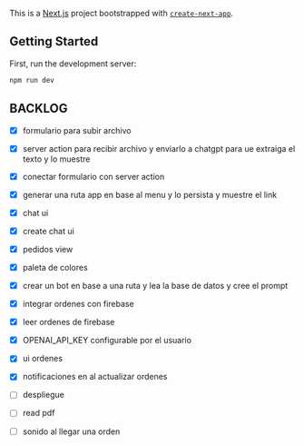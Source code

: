 This is a [Next.js](https://nextjs.org/) project bootstrapped with [`create-next-app`](https://github.com/vercel/next.js/tree/canary/packages/create-next-app).

## Getting Started

First, run the development server:

```bash
npm run dev
```

## BACKLOG

- [x] formulario para subir archivo 
- [x] server action para recibir archivo y enviarlo a chatgpt 
para ue extraiga el texto y lo muestre
- [x] conectar formulario con server action
- [x] generar una ruta app en base al menu y lo persista y muestre el link
- [x] chat ui
- [x] create chat ui
- [x] pedidos view
- [x] paleta de colores
- [x] crear un bot en base a una ruta y lea la base de datos y cree el prompt
- [x] integrar ordenes con firebase
- [x] leer ordenes de firebase
- [x] OPENAI_API_KEY configurable por el usuario
- [x] ui ordenes
- [x] notificaciones en al actualizar ordenes
- [ ] despliegue
- [ ] read pdf
- [ ] sonido al llegar una orden

